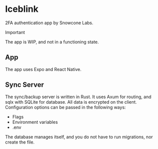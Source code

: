 # Iceblink

2FA authentication app by Snowcone Labs.

> [!IMPORTANT]
> The app is WIP, and not in a functioning state.

## App

The app uses Expo and React Native.

## Sync Server

The sync/backup server is written in Rust. It uses Axum for routing, and sqlx
with SQLite for database. All data is encrypted on the client. Configuration
options can be passed in the following ways:

- Flags
- Environment variables
- .env

The database manages itself, and you do not have to run migrations, nor create
the file.
